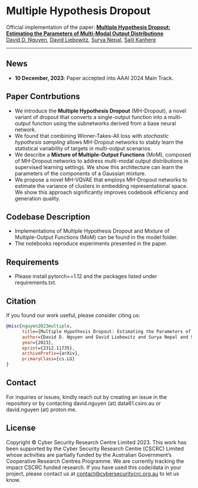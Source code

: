 # Multiple Hypothesis Dropout

Official implementation of the paper: 
 [**Multiple Hypothesis Dropout: Estimating the Parameters of Multi-Modal Output Distributions**](https://arxiv.org/abs/2312.11735)<br>
 [David D. Nguyen](https://www.linkedin.com/in/dngu/), [David Liebowitz](https://www.linkedin.com/in/david-liebowitz/), [Surya Nepal](https://people.csiro.au/N/S/Surya-Nepal), [Salil Kanhere](https://www.unsw.edu.au/staff/salil-kanhere)



<hr />

## News
* **10 December, 2023**: Paper accepted into AAAI 2024 Main Track.

## Paper Contrbutions

- We introduce the **Multiple Hypothesis Dropout** (MH-Dropout), a novel variant of dropout that converts a single-output function into a multi-output function using the subnetworks derived from a base neural network.
-  We found that combining Winner-Takes-All loss with *stochastic hypothesis sampling* allows MH-Dropout networks to stably learn the statistical variability of targets in multi-output scenarios.
-  We describe a **Mixture of Multiple-Output Functions** (MoM), composed of MH-Dropout networks to address multi-modal output distributions in supervised learning settings. We show this architecture can learn the parameters of the components of a Gaussian mixture. 
-  We propose a novel MH-VQVAE that employs MH-Dropout networks to estimate the variance of clusters in embedding representational space. We show this approach significantly improves codebook efficiency and generation quality.

## Codebase Description
- Implementations of Multiple Hypothesis Dropout and Mixture of Multiple-Output Functions (MoM) can be found in the model folder.
- The notebooks reproduce experiments presented in the paper.

## Requirements
- Please install pytorch==1.12 and the packages listed under requirements.txt.

## Citation
If you found our work useful, please consider citing us:

```bibtex
@misc{nguyen2023multiple,
      title={Multiple Hypothesis Dropout: Estimating the Parameters of Multi-Modal Output Distributions}, 
      author={David D. Nguyen and David Liebowitz and Surya Nepal and Salil S. Kanhere},
      year={2023},
      eprint={2312.11735},
      archivePrefix={arXiv},
      primaryClass={cs.LG}
}
```

## Contact
For inquiries or issues, kindly reach out by creating an issue in the repository or by contacting david.nguyen (at) data61.csiro.au or david.nguyen (at) proton.me.


## License
Copyright © Cyber Security Research Centre Limited 2023. This work has been supported by the Cyber Security Research Centre (CSCRC) Limited whose activities are partially funded by the Australian Government’s Cooperative Research Centres Programme. We are currently tracking the impact CSCRC funded research. If you have used this code/data in your project, please contact us at contact@cybersecuritycrc.org.au to let us know.






